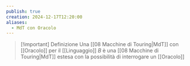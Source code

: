 ```yaml
---
publish: true
creation: 2024-12-17T12:20:00
aliases:
  - MdT con Oracolo
---
```

>[!important] Definizione
Una [[08 Macchine di Touring|MdT]] con [[Oracolo]] per il [[Linguaggio]] $B$ è una [[08 Macchine di Touring|MdT]] estesa con la possibilità di interrogare un [[Oracolo]] 

